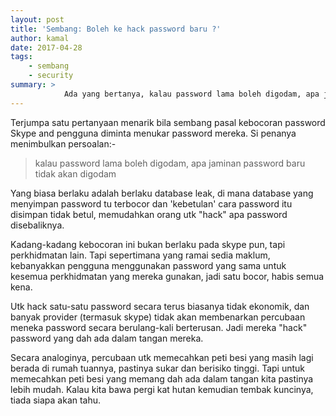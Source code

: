 ```yaml
---
layout: post
title: 'Sembang: Boleh ke hack password baru ?'
author: kamal
date: 2017-04-28
tags:
    - sembang
    - security
summary: >
            Ada yang bertanya, kalau password lama boleh digodam, apa jaminan password baru tidak akan digodam
---
```


Terjumpa satu pertanyaan menarik bila sembang pasal kebocoran password Skype and pengguna diminta menukar password mereka. Si penanya menimbulkan persoalan:-

> kalau password lama boleh digodam, apa jaminan password baru tidak akan digodam

Yang biasa berlaku adalah berlaku database leak, di mana database yang menyimpan password tu terbocor dan 'kebetulan' cara password itu disimpan tidak betul, memudahkan orang utk "hack" apa password disebaliknya.

Kadang-kadang kebocoran ini bukan berlaku pada skype pun, tapi perkhidmatan lain. Tapi sepertimana yang ramai sedia maklum, kebanyakkan pengguna menggunakan password yang sama untuk kesemua perkhidmatan yang mereka gunakan, jadi satu bocor, habis semua kena.

Utk hack satu-satu password secara terus biasanya tidak ekonomik, dan banyak provider (termasuk skype) tidak akan membenarkan percubaan meneka password secara berulang-kali berterusan. Jadi mereka "hack" password yang dah ada dalam tangan mereka.

Secara analoginya, percubaan utk memecahkan peti besi yang masih lagi berada di rumah tuannya, pastinya sukar dan berisiko tinggi. Tapi untuk memecahkan peti besi yang memang dah ada dalam tangan kita pastinya lebih mudah. Kalau kita bawa pergi kat hutan kemudian tembak kuncinya, tiada siapa akan tahu.
